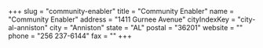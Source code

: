 +++
slug = "community-enabler"
title = "Community Enabler"
name = "Community Enabler"
address = "1411 Gurnee Avenue"
cityIndexKey = "city-al-anniston"
city = "Anniston"
state = "AL"
postal = "36201"
website = ""
phone = "256 237-6144"
fax = ""
+++
